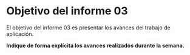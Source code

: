 # Objetivo del informe 03

El objetivo del informe 03 es presentar los avances del trabajo de aplicación.

<b>Indique de forma explícita los avances realizados durante la semana.<b>
